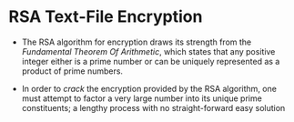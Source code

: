 # RSA Text-File Encryption

- The RSA algorithm for encryption draws its strength from the *Fundamental
  Theorem Of Arithmetic*, which states that any positive integer either is a
  prime number or can be uniquely represented as a product of prime numbers.

- In order to *crack* the encryption provided by the RSA algorithm, one
  must attempt to factor a very large number into its unique prime
  constituents; a lengthy process with no straight-forward easy solution 



